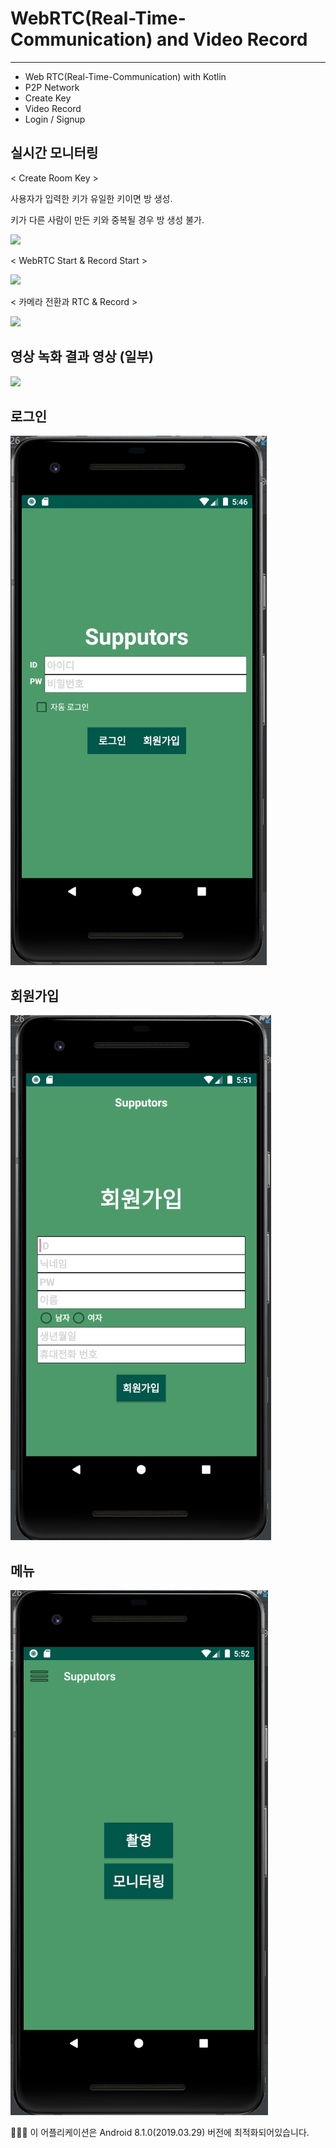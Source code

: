# WebRTC(Real-Time-Communication) and Video Record

---

- Web RTC(Real-Time-Communication) with Kotlin
- P2P Network
- Create Key
- Video Record
- Login / Signup

## 실시간 모니터링

< Create Room Key >

사용자가 입력한 키가 유일한 키이면 방 생성.

키가 다른 사람이 만든 키와 중복될 경우 방 생성 불가.

<image width="50%" src = "https://user-images.githubusercontent.com/55488114/129470516-e02b86aa-f3b4-4501-9ca2-b174423b60e4.gif">


< WebRTC Start & Record Start >

<image width="50%" src = "https://user-images.githubusercontent.com/55488114/129470593-0e454d2f-6fb3-46a1-b400-b94c8f92612b.gif">

< 카메라 전환과 RTC & Record >

<image width="50%" src = "https://user-images.githubusercontent.com/55488114/129470670-a70d71e7-9dec-4bbd-8445-4026ff578390.gif">

## 영상 녹화 결과 영상 (일부)

<image width="40%" src = "https://user-images.githubusercontent.com/55488114/129470715-46981037-f2c6-4cc2-98c2-d0264db0df2d.gif">

## 로그인

![Login.png](images/Login.png)

## 회원가입

![Signup.png](images/Signup.png)

## 메뉴

![menu.png](images/menu.png)

👩🏻‍💻  이 어플리케이션은 Android 8.1.0(2019.03.29) 버전에 최적화되어있습니다.